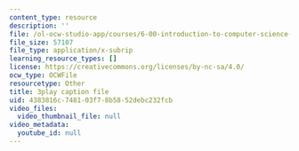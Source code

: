 ```yaml
---
content_type: resource
description: ''
file: /ol-ocw-studio-app/courses/6-00-introduction-to-computer-science-and-programming-fall-2008/4383816c748103f78b5852debc232fcb_udnyuHzJsjM.srt
file_size: 57107
file_type: application/x-subrip
learning_resource_types: []
license: https://creativecommons.org/licenses/by-nc-sa/4.0/
ocw_type: OCWFile
resourcetype: Other
title: 3play caption file
uid: 4383816c-7481-03f7-8b58-52debc232fcb
video_files:
  video_thumbnail_file: null
video_metadata:
  youtube_id: null
---
```


